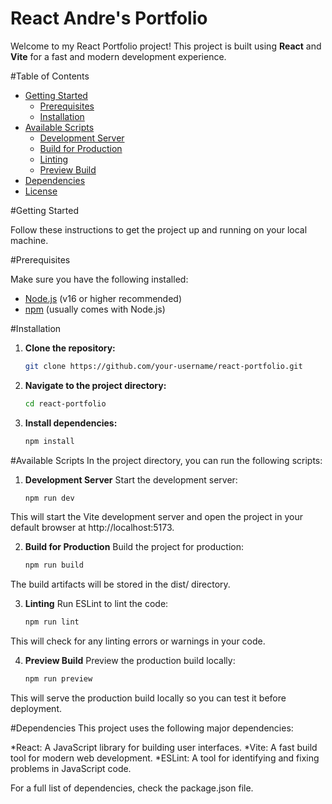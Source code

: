 # React Andre's Portfolio

Welcome to my React Portfolio project! This project is built using **React** and **Vite** for a fast and modern development experience.

#Table of Contents

- [Getting Started](#getting-started)
  - [Prerequisites](#prerequisites)
  - [Installation](#installation)
- [Available Scripts](#available-scripts)
  - [Development Server](#development-server)
  - [Build for Production](#build-for-production)
  - [Linting](#linting)
  - [Preview Build](#preview-build)
- [Dependencies](#dependencies)
- [License](#license)

#Getting Started

Follow these instructions to get the project up and running on your local machine.

#Prerequisites

Make sure you have the following installed:

- [Node.js](https://nodejs.org/) (v16 or higher recommended)
- [npm](https://www.npmjs.com/) (usually comes with Node.js)

#Installation

1. **Clone the repository:**

   ```bash
   git clone https://github.com/your-username/react-portfolio.git

2. **Navigate to the project directory:**

   ```bash
   cd react-portfolio
   
3. **Install dependencies:**

   ```bash
   npm install

#Available Scripts
In the project directory, you can run the following scripts:

1. **Development Server**
Start the development server:

   ```bash  
   npm run dev

This will start the Vite development server and open the project in your default browser at http://localhost:5173.

2. **Build for Production**
Build the project for production:

   ```bash  
   npm run build

The build artifacts will be stored in the dist/ directory.

3. **Linting**
Run ESLint to lint the code:

   ```bash  
   npm run lint
This will check for any linting errors or warnings in your code.

4. **Preview Build**
Preview the production build locally:

   ```bash  
   npm run preview

This will serve the production build locally so you can test it before deployment.

#Dependencies
This project uses the following major dependencies:

*React: A JavaScript library for building user interfaces.
*Vite: A fast build tool for modern web development.
*ESLint: A tool for identifying and fixing problems in JavaScript code.

For a full list of dependencies, check the package.json file.

